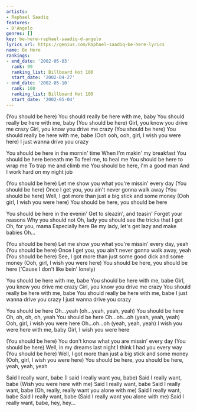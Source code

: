 ```yaml
---
artists:
- Raphael Saadiq
features:
- D'Angelo
genres: []
key: be-here-raphael-saadiq-d-angelo
lyrics_url: https://genius.com/Raphael-saadiq-be-here-lyrics
name: Be Here
rankings:
- end_date: '2002-05-03'
  rank: 99
  ranking_list: Billboard Hot 100
  start_date: '2002-04-27'
- end_date: '2002-05-10'
  rank: 100
  ranking_list: Billboard Hot 100
  start_date: '2002-05-04'
---
```

(You should be here)
You should really be here with me, baby
You should really be here with me, baby
(You should be here)
Girl, you know you drive me crazy
Girl, you know you drive me crazy
(You should be here)
You should really be here with me, babe
(Ooh ooh, ooh, girl, I wish you were here)
I just wanna drive you crazy


You should be here in the mornin' time
When I'm makin' my breakfast
You should be here beneath me
To feel me, to heal me
You should be here to wrap me
To trap me and climb me
You should be here, I'm a good man
And I work hard on my night job


(You should be here)
Let me show you what you're missin' every day
(You should be here)
Once I get you, you ain't never gonna walk away
(You should be here)
Well, I got more than just a big stick and some money
(Ooh girl, I wish you were here)
You should be here, you should be here


You should be here in the evenin'
Get to sleazin', and teasin'
Forget your reasons
Why you should not
Oh, lady you should see the tricks that I got
Oh, for you, mama
Especially here
Be my lady, let's get lazy and make babies
Oh...


(You should be here)
Let me show you what you're missin' every day, yeah
(You should be here)
Once I get you, you ain't never gonna walk away, yeah
(You should be here)
See, I got more than just some good dick and some money
(Ooh, girl, I wish you were here)
You should be here, you should be here
('Cause I don't like bein' lonely)


You should be here with me, babe
You should be here with me, babe
Girl, you know you drive me crazy
Girl, you know you drive me crazy
You should really be here with me, babe
You should really be here with me, babe
I just wanna drive you crazy
I just wanna drive you crazy


You should be here
Oh...yeah (oh...yeah, yeah, yeah)
You should be here
Oh, oh, oh, oh, yeah
You should be here
Oh...oh...oh (yeah, yeah, yeah)
Ooh, girl, i wish you were here
Oh...oh...oh (yeah, yeah, yeah)
I wish you were here with me, baby
Girl, I wish you were here


(You should be here)
You don't know what you are missin' every day
(You should be here)
Well, in my dreams last night I think I had you every way
(You should be here)
Well, I got more than just a big stick and some money
(Ooh, girl, I wish you were here)
You should be here, you should be here, yeah, yeah, yeah


Said I really want, babe
(I said I really want you, babe)
Said I really want, babe
(Wish you were here with me)
Said I really want, babe
Said I really want, babe
(Oh, really, really want you alone with me)
Said I really want, babe
Said I really want, babe
(Said I really want you alone with me)
Said I really want, babe, hey, hey...
